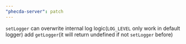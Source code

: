 ```yaml
---
"phecda-server": patch
---
```


`setLogger` can overwrite internal log logic(`LOG_LEVEL` only work in default logger)
add `getLogger`(it will return undefined if not `setLogger` before)